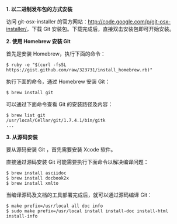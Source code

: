 **1. 以二进制发布包的方式安装**

访问 git-osx-installer 的官方网站：<http://code.google.com/p/git-osx-installer/>，下载 Git 安装包。下载完成后，直接双击安装包即可开始安装。

**2. 使用 Homebrew 安装 Git**

首先是安装 Homebrew，执行下面的命令：

```shell
$ ruby -e "$(curl -fsSL https://gist.github.com/raw/323731/install_homebrew.rb)"
```

执行下面的命令，通过 Homebrew 安装 Git：

```shell
$ brew install git
```

可以通过下面命令查看 Git 的安装路径及内容：

```shell
$ brew list git
/usr/local/Cellar/git/1.7.4.1/bin/gitk
...
```

**3. 从源码安装**

要从源码安装 Git ，首先需要安装 Xcode 软件。

直接通过源码安装 Git 可能需要执行下面命令以解决编译问题：

```shell
$ brew install asciidoc
$ brew install docbook2x
$ brew install xmlto
```

当编译源码及文档的工具部署完成后，就可以通过源码编译 Git：

```shell
$ make prefix=/usr/local all doc info
$ sudo make prefix=/usr/local install install-doc install-html install-info
```

